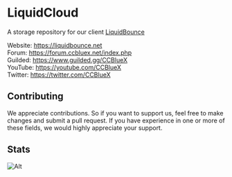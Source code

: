 # LiquidCloud

A storage repository for our client [LiquidBounce](https://liquidbounce.net/)

Website: <https://liquidbounce.net> \
Forum: <https://forum.ccbluex.net/index.php> \
Guilded: <https://www.guilded.gg/CCBlueX> \
YouTube: <https://youtube.com/CCBlueX> \
Twitter: <https://twitter.com/CCBlueX>

## Contributing

We appreciate contributions. So if you want to support us, feel free to make changes and submit a pull request.
If you have experience in one or more of these fields, we would highly appreciate your support.

## Stats
![Alt](https://repobeats.axiom.co/api/embed/0e5fb9bf32d4c19691e9a76cdf534504ceda6991.svg "Repobeats analytics image")